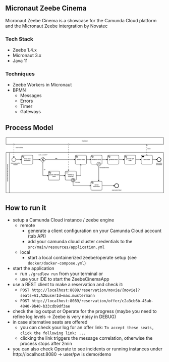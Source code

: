 ## Micronaut Zeebe Cinema
Micronaut Zeebe Cinema is a showcase for the Camunda Cloud platform and the Micronaut Zeebe intergration by Novatec

### Tech Stack
- Zeebe 1.4.x
- Micronaut 3.x
- Java 11

### Techniques
- Zeebe Workers in Micronaut
- BPMN
    - Messages
    - Errors
    - Timer
    - Gateways

## Process Model
<img alt="process model" src="src/main/resources/reserve-tickets.png" width="900">

## How to run it
- setup a Camunda Cloud instance / zeebe engine
    - remote
        - generate a client configuration on your Camunda Cloud account (tab API)
        - add your camunda cloud cluster credentials to the `src/main/resources/application.yml`
    - local
        - start a local containerized zeebe/operate setup (see `docker/docker-compose.yml`)
- start the application
    - run `./gradlew run` from your terminal
      or
    - use your IDE to start the ZeebeCinemaApp
- use a REST client to make a reservation and check it:
    - `POST http://localhost:8089/reservation/movie/{movie}?seats=A1,A2&userId=max.mustermann`
    - `POST http://localhost:8089/reservation/offer/c2a3cb6b-45ab-4840-9b40-b33cdb9df3ae`
- check the log output or Operate for the progress (maybe you need to refine log levels -> Zeebe is very noisy in DEBUG)
- in case alternative seats are offered 
    - you can check your log for an offer link: `To accept these seats, click the following link: ...`
    - clicking the link triggers the message correlation, otherwise the process stops after 2min
- you can also check Operate to see incidents or running instances under http://localhost:8080 -> user/pw is demo/demo
